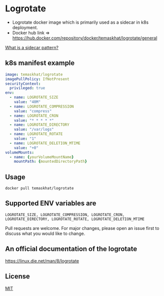 # Logrotate

* Logrotate docker image which is primarily used as a sidecar in k8s deployment.
* Docker hub link => https://hub.docker.com/repository/docker/temaskhat/logrotate/general

[What is a sidecar pattern?](https://www.magalix.com/blog/the-sidecar-pattern)

## k8s manifest example

```yaml
image: temaskhat/logrotate
imagePullPolicy: IfNotPresent
securityContext:
  privileged: true
env:
  - name: LOGROTATE_SIZE
    value: "40M"
  - name: LOGROTATE_COMPRESSION
    value: "compress"
  - name: LOGROTATE_CRON
    value: "* * * * *"
  - name: LOGROTATE_DIRECTORY
    value: "/var/logs"
  - name: LOGROTATE_ROTATE
    value: "1"
  - name: LOGROTATE_DELETION_MTIME
    value: "+0"
volumeMounts:
  - name: {yourVolumeMountName}
    mountPath: {mountedDirectoryPath}
```

## Usage
```
docker pull temaskhat/logrotate
```
## Supported ENV variables are
```
LOGROTATE_SIZE, LOGROTATE_COMPRESSION, LOGROTATE_CRON, LOGROTATE_DIRECTORY, LOGROTATE_ROTATE, LOGROTATE_DELETION_MTIME
```

Pull requests are welcome. For major changes, please open an issue first to discuss what you would like to change.

## An official documentation of the logrotate
https://linux.die.net/man/8/logrotate

## License
[MIT](https://choosealicense.com/licenses/mit/)
